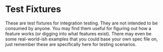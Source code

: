 # Test Fixtures

These are test fixtures for integration testing.  They are not intended to be
consumed by anyone.  You may find them useful for figuring out how a feature
works (or digging into what features exist). There may even be some
real-world-ish examples that you could base your own spec file on, just remember
these are specifically here for testing scenarios.
